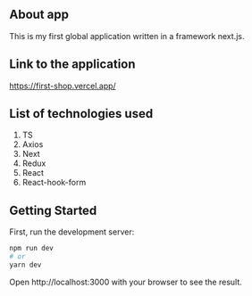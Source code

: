 ## About app

This is my first global application written in a framework next.js.

## Link to the application

https://first-shop.vercel.app/

## List of technologies used

1. TS
2. Axios
3. Next
4. Redux
5. React
6. React-hook-form

## Getting Started

First, run the development server:

```bash
npm run dev
# or
yarn dev
```

Open http://localhost:3000 with your browser to see the result.
